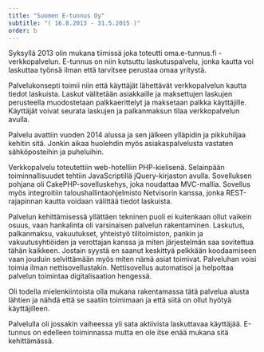 ```yaml
---
title: "Suomen E-tunnus Oy"
subtitle: "( 16.8.2013 - 31.5.2015 )"
order: b
---
```


Syksyllä 2013 olin mukana tiimissä joka toteutti oma.e-tunnus.fi -verkkopalvelun. E-tunnus on niin kutsuttu laskutuspalvelu, jonka kautta voi laskuttaa työnsä ilman että tarvitsee perustaa omaa yritystä.

Palvelukonsepti toimii niin että käyttäjät lähettävät verkkopalvelun kautta tiedot laskuista. Laskut välitetään asiakkaille ja maksettujen laskujen perusteella muodostetaan palkkaerittelyt ja maksetaan palkka käyttäjille. Käyttäjät voivat seurata laskujen ja palkanmaksun tilaa verkkopalvelun avulla.

Palvelu avattiin vuoden 2014 alussa ja sen jälkeen ylläpidin ja pikkuhiljaa kehitin sitä. Jonkin aikaa huolehdin myös asiakaspalvelusta vastaten sähköposteihin ja puheluihin.

Verkkopalvelu toteutettiin web-hotelliin PHP-kielisenä. Selainpään toiminnallisuudet tehtiin JavaScriptillä jQuery-kirjaston avulla. Sovelluksen pohjana oli CakePHP-sovelluskehys, joka noudattaa MVC-mallia. Sovellus myös integroitiin taloushallintaohjelmisto Netvisorin kanssa, jonka REST-rajapinnan kautta voidaan välittää tiedot laskuista.

Palvelun kehittämisessä yllättäen tekninen puoli ei kuitenkaan ollut vaikein osuus, vaan hankalinta oli varsinaisen palvelun rakentaminen. Laskutus, palkanmaksu, vakuutukset, yhteistyö tilitoimiston, pankin ja vakuutusyhtiöiden ja verottajan kanssa ja miten järjestelmän saa sovitettua tähän kaikkeen. Jostain syystä en saanut keskittyä pelkkään koodaamiseen vaan jouduin selvittämään myös miten nämä asiat toimivat. Palveluhan voisi toimia ilman nettisovellustakin. Nettisovellus automatisoi ja helpottaa palvelun toimintaa digitalisaation hengessä.

Oli todella mielenkiintoista olla mukana rakentamassa tätä palvelua alusta lähtien ja nähdä että se saatiin toimimaan ja että siitä on ollut hyötyä käyttäjilleen.

Palvelulla oli jossakin vaiheessa yli sata aktiivista laskuttavaa käyttäjää. E-tunnus on edelleen toiminnassa mutta en ole itse enää mukana sitä kehittämässä.

